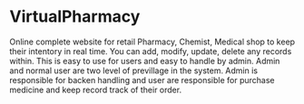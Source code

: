 # VirtualPharmacy
Online complete website for retail Pharmacy, Chemist, Medical shop to keep their intentory in real time. 
You can add, modify, update, delete any records within. 
This is easy to use for users and easy to handle by admin.
Admin and normal user are two level of previllage in the system. 
Admin is responsible for backen handling and user are responsible for purchase medicine and keep record track of their order. 
